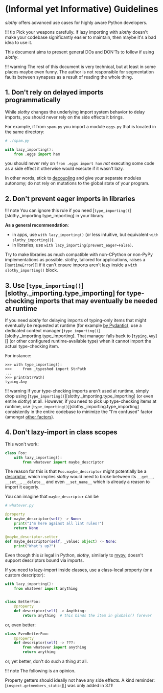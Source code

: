 # (Informal yet Informative) Guidelines

_slothy_ offers advanced use cases for highly aware Python developers.

!!! tip
    Pick your weapons carefully. If lazy importing with _slothy_ doesn't make
    your codebase significantly easier to maintain, then maybe it's a bad idea to use it.

This document aims to present general DOs and DON'Ts to follow if using _slothy_.

!!! warning
    The rest of this document is very technical, but at least in some places maybe even funny.
    The author is not responsible for segmentation faults between synapses as a result of reading the whole thing.

## 1. Don't rely on delayed imports programmatically

While _slothy_ changes the underlying import system behavior to delay imports,
you should never rely on the side effects it brings.

For example, if from `spam.py` you import a module `eggs.py` that is located in the same directory:

```py
# ./spam.py

with lazy_importing():
    from .eggs import ham
```

you should never rely on `from .eggs import ham` _not_ executing some code as a side effect it otherwise would execute
if it wasn't lazy.

In other words, stick to [decoupling](https://en.wikipedia.org/wiki/Coupling_(computer_programming))
and give your separate modules autonomy; do not rely on mutations to the global state of your program.

## 2. Don't prevent eager imports in libraries
!!! note
    You can ignore this rule if you need [`type_importing()`][slothy._importing.type_importing] in your library.

**As a general recommendation**:

- in apps, use `with lazy_importing()` (or less intuitive, but equivalent `with slothy_importing()`).
- in libraries, use `with lazy_importing(prevent_eager=False)`.

Try to make libraries as much compatible with non-CPython or non-PyPy implementations
as possible. _slothy_, tailored for applications, raises a [`RuntimeError`][]
if it can't ensure imports aren't lazy inside a `with slothy_importing()` block.

## 3. Use [`type_importing()`][slothy._importing.type_importing] for type-checking imports that may eventually be needed at runtime

If you need _slothy_ for delaying imports of typing-only items that might eventually
be requested at runtime (for example [by Pydantic](https://docs.pydantic.dev/2.7/concepts/postponed_annotations/)),
use a dedicated context manager [`type_importing()`][slothy._importing.type_importing].
That manager falls back to [`typing.Any`][] (or other configured runtime-available type)
when it cannot import the actual type-checking item.

For instance:
```pycon
>>> with type_importing():
>>>     from _typeshed import StrPath
...
>>> print(StrPath)
typing.Any
```

!!! warning
    If your type-checking imports aren't used at runtime, simply drop using [`type_importing()`][slothy._importing.type_importing]
    (or even entire _slothy_) at all. However, if you need to pick up type-checking items at runtime,
    use [`type_importing()`][slothy._importing.type_importing] consistently in the entire codebase
    to minimize the "I'm confused" factor (amongst [other factors](https://en.wikipedia.org/wiki/Bus_factor)).

## 4. Don't lazy-import in class scopes

This won't work:
```py
class Foo:
    with lazy_importing():
        from whatever import maybe_descriptor
```

The reason for this is that `Foo.maybe_descriptor` might potentially be a [descriptor](https://docs.python.org/3/howto/descriptor.html),
which implies _slothy_ would need to broke between its `__get__`, `__set__`, `__delete__` and even `__set_name__` which is already
a reason to import it eagerly.

You can imagine that `maybe_descriptor` can be

```py
# whatever.py

@property
def maybe_descriptor(self) -> None:
    print("I'm here against all lint rules!")
    return None

@maybe_descriptor.setter
def maybe_descriptor(self, _value: object) -> None:
    print("What's up?")
```

Even though this _is_ legal in Python, _slothy_, similarly to [mypy](https://mypy.readthedocs.io/en/stable/),
doesn't support descriptors bound via imports.

If you need to lazy-import inside classes, use a class-local property (or a custom descriptor):

```py
with lazy_importing():
    from whatever import anything


class BetterFoo:
    @property
    def descriptor(self) -> Anything:
        return anything  # this binds the item in globals() forever
```

or, even better:


```py
class EvenBetterFoo:
    @property
    def descriptor(self) -> ???:
        from whatever import anything
        return anything
```

or, yet better, don't do such a thing at all.

!!! note
    The following is an opinion.

Property getters should ideally not have any side effects.
A kind reminder: [`inspect.getmembers_static`][] was only added in 3.11!
